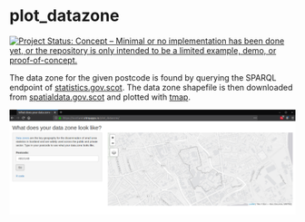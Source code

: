 # plot_datazone
[![Project Status: Concept – Minimal or no implementation has been done yet, or the repository is only intended to be a limited example, demo, or proof-of-concept.](https://www.repostatus.org/badges/latest/concept.svg)](https://www.repostatus.org/#concept)

The data zone for the given postcode is found by querying the SPARQL endpoint of [statistics.gov.scot](statistics.gov.scot). The data zone shapefile is then downloaded from [spatialdata.gov.scot](spatialdata.gov.scot) and plotted with [tmap](https://github.com/mtennekes/tmap).

![Screenshot of the R Shiny app](Screenshot.png)